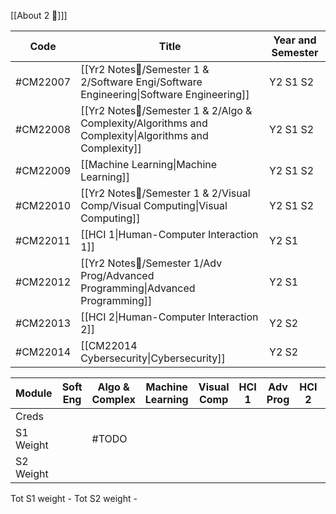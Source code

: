 [[About 2 📘]]]

| Code     | Title                                                                  | Year and Semester |
| -------- | ---------------------------------------------------------------------- | ----------------- |
| #CM22007 | [[Yr2 Notes📘/Semester 1 & 2/Software Engi/Software Engineering\|Software Engineering]]                 | Y2 S1 S2          |
| #CM22008 | [[Yr2 Notes📘/Semester 1 & 2/Algo & Complexity/Algorithms and Complexity\|Algorithms and Complexity]]       | Y2 S1 S2          |
| #CM22009 | [[Machine Learning\|Machine Learning]]                         | Y2 S1 S2          |
| #CM22010 | [[Yr2 Notes📘/Semester 1 & 2/Visual Comp/Visual Computing\|Visual Computing]]                         | Y2 S1 S2          |
| #CM22011 | [[HCI 1\|Human-Computer Interaction 1]] | Y2 S1             |
| #CM22012 | [[Yr2 Notes📘/Semester 1/Adv Prog/Advanced Programming\|Advanced Programming]]                 | Y2 S1             |
| #CM22013 | [[HCI 2\|Human-Computer Interaction 2]] | Y2 S2             |
| #CM22014 | [[CM22014 Cybersecurity\|Cybersecurity]]                               | Y2 S2             |


| Module        | Soft Eng | Algo & Complex | Machine Learning | Visual Comp | HCI 1 | Adv Prog | HCI 2 | Cybersecurity |
| ------------- | -------- | -------------- | ---------------- | ----------- | ----- | -------- | ----- | ------------- |
| Creds         |          |                |                  |             |       |          |       |               |
| S1 Weight     |          | #TODO          |                  |             |       |          |       |               |
| S2 <br>Weight |          |                |                  |             |       |          |       |               |
Tot S1 weight - 
Tot S2 weight - 

